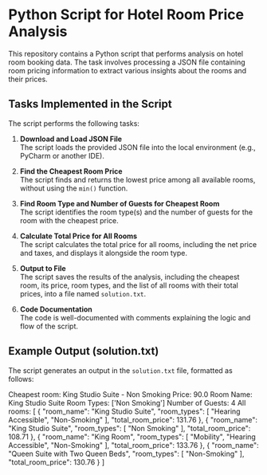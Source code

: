 # Python Script for Hotel Room Price Analysis

This repository contains a Python script that performs analysis on hotel room booking data. The task involves processing a JSON file containing room pricing information to extract various insights about the rooms and their prices.

## Tasks Implemented in the Script

The script performs the following tasks:

1. **Download and Load JSON File**  
   The script loads the provided JSON file into the local environment (e.g., PyCharm or another IDE).

2. **Find the Cheapest Room Price**  
   The script finds and returns the lowest price among all available rooms, without using the `min()` function.

3. **Find Room Type and Number of Guests for Cheapest Room**  
   The script identifies the room type(s) and the number of guests for the room with the cheapest price.

4. **Calculate Total Price for All Rooms**  
   The script calculates the total price for all rooms, including the net price and taxes, and displays it alongside the room type.

5. **Output to File**  
   The script saves the results of the analysis, including the cheapest room, its price, room types, and the list of all rooms with their total prices, into a file named `solution.txt`.

6. **Code Documentation**  
   The code is well-documented with comments explaining the logic and flow of the script.

## Example Output (solution.txt)

The script generates an output in the `solution.txt` file, formatted as follows:

Cheapest room: King Studio Suite - Non Smoking
Price: 90.0
Room Name: King Studio Suite
Room Types: ['Non Smoking']
Number of Guests: 4
All rooms:
[
    {
        "room_name": "King Studio Suite",
        "room_types": [
            "Hearing Accessible",
            "Non-Smoking"
        ],
        "total_room_price": 131.76
    },
    {
        "room_name": "King Studio Suite",
        "room_types": [
            "Non Smoking"
        ],
        "total_room_price": 108.71
    },
    {
        "room_name": "King Room",
        "room_types": [
            "Mobility",
            "Hearing Accessible",
            "Non-Smoking"
        ],
        "total_room_price": 133.76
    },
    {
        "room_name": "Queen Suite with Two Queen Beds",
        "room_types": [
            "Non-Smoking"
        ],
        "total_room_price": 130.76
    }
]

